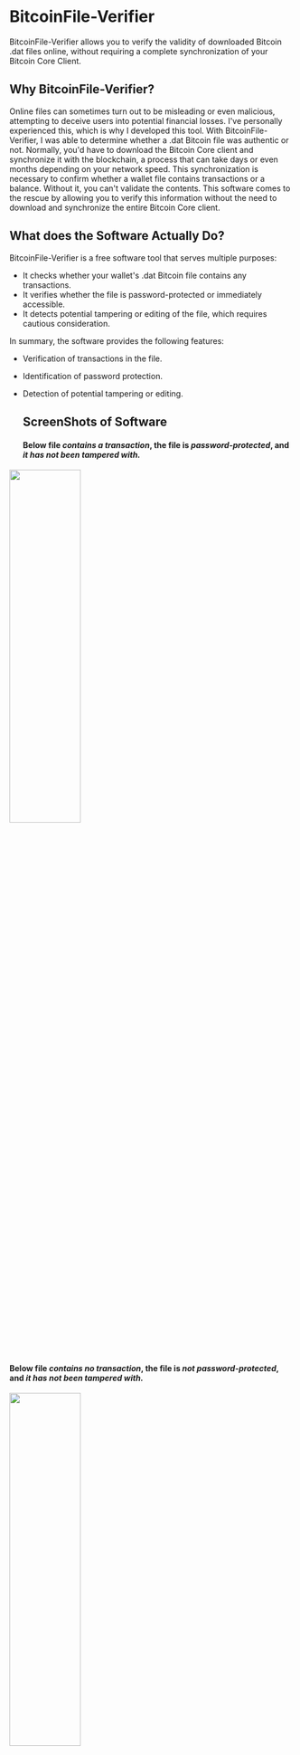 # BitcoinFile-Verifier

BitcoinFile-Verifier allows you to verify the validity of downloaded Bitcoin .dat files online, without requiring a complete synchronization of your Bitcoin Core Client.

## Why BitcoinFile-Verifier?

Online files can sometimes turn out to be misleading or even malicious, attempting to deceive users into potential financial losses. I've personally experienced this, which is why I developed this tool. With BitcoinFile-Verifier, I was able to determine whether a .dat Bitcoin file was authentic or not. Normally, you'd have to download the Bitcoin Core client and synchronize it with the blockchain, a process that can take days or even months depending on your network speed. This synchronization is necessary to confirm whether a wallet file contains transactions or a balance. Without it, you can't validate the contents. This software comes to the rescue by allowing you to verify this information without the need to download and synchronize the entire Bitcoin Core client.

## What does the Software Actually Do?

BitcoinFile-Verifier is a free software tool that serves multiple purposes:

* It checks whether your wallet's .dat Bitcoin file contains any transactions.
* It verifies whether the file is password-protected or immediately accessible.
* It detects potential tampering or editing of the file, which requires cautious consideration.

In summary, the software provides the following features:

* Verification of transactions in the file.
* Identification of password protection.
* Detection of potential tampering or editing.

  ## ScreenShots of Software
  #### Below file *contains a transaction*, the file is *password-protected*, and *it has not been tampered with.*
 <img src="https://github.com/Humble2020/BitcoinFile-Verifier/assets/118256659/5a7c7ade-016b-4276-bc17-1a50576acb88" width="50%" height="40%">
 
  #### Below file *contains no transaction*, the file is *not password-protected*, and *it has not been tampered with.*
  
 <img src="https://github.com/Humble2020/BitcoinFile-Verifier/assets/118256659/cfe273fc-0aa4-40fc-94bd-71e44554ab9f" width="50%" height="40%">

  #### Below file *contains no transaction*, the file is *password-protected*, and *it has not been tampered with.*
  
 <img src="https://github.com/Humble2020/BitcoinFile-Verifier/assets/118256659/3680cbae-85c1-4fab-ad42-de1f1310866b" width="50%" height="40%">

 #### The idle state of the software when first run.*
 
 <img src="https://github.com/Humble2020/BitcoinFile-Verifier/assets/118256659/706af3a7-e370-464f-a026-7b4a61218e37" width="50%" height="40%">

